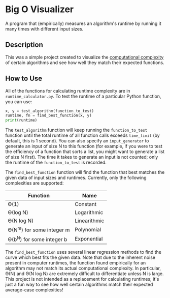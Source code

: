 # Big O Visualizer
A program that (empirically) measures an algorithm's runtime by running it many times with different input sizes.

## Description
This was a simple project created to visualize the [computational complexity](https://en.wikipedia.org/wiki/Computational_complexity) of certain algorithms and see how well they match their expected functions.

## How to Use
All of the functions for calculating runtime complexity are in `runtime_calculator.py`. To test the runtime of a particular Python function, you can use:
```python
x, y = test_algorithm(function_to_test)
runtime, fn = find_best_function(x, y)
print(runtime)
```
The `test_algorithm` function will keep running the `function_to_test` function until the total runtime of all function calls exceeds `time_limit` (by default, this is 1 second). You can also specify an `input_generator` to generate an input of size N to this function (for example, if you were to test the efficiency of a function that sorts a list, you might want to generate a list of size N first). The time it takes to generate an input is not counted; only the runtime of the `function_to_test` is recorded.

The `find_best_function` function will find the function that best matches the given data of input sizes and runtimes. Currently, only the following complexities are supported:

Function | Name
-------- | ----
Θ(1)     | Constant
Θ(log N) | Logarithmic
Θ(N log N) | Linearithmic
Θ(N<sup>m</sup>) for some integer m | Polynomial
Θ(b<sup>N</sup>) for some integer b | Exponential

The `find_best_function` uses several linear regression methods to find the curve which best fits the given data. Note that due to the inherent noise present in computer runtimes, the function found empirically for an algorithm may not match its actual computational complexity. In particular, Θ(N) and Θ(N log N) are extremely difficult to differentiate unless N is large. This project is not intended as a replacement for calculating runtimes; it's just a fun way to see how well certain algorithms match their expected average-case complexities!
